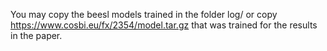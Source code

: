 You may copy the beesl models trained in the 
folder log/ or copy https://www.cosbi.eu/fx/2354/model.tar.gz
that was trained for the results in the paper.